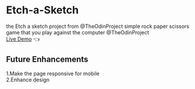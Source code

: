 # Etch-a-Sketch
the Etch a sketch project from @TheOdinProject
simple rock paper scissors game that you play against the computer @TheOdinProject  <br>
[Live Demo](https://saifeddineboudokhane.github.io/Etch-a-Sketch/) :point_left:  <br>
## Future Enhancements
1.Make the page responsive for mobile  <br>
2.Enhance design  <br>
